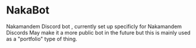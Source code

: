 # NakaBot
Nakamandem Discord bot , currently set up specificly for Nakamandem Discords
May make it a more public bot in the future but this is mainly used as a
"portfolio" type of thing.
